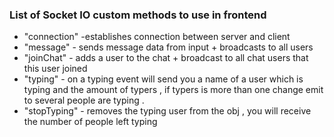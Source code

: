 ### List of Socket IO custom methods to use in frontend
 - "connection"  -establishes connection between server and client
 - "message" - sends message data from input + broadcasts to all users
 - "joinChat" - adds a user to the chat + broadcast to all chat users that this user joined 
 - "typing" - on a typing event will send you a name of a user which is typing and the amount of typers  , if typers is more than one change emit to several people are typing .
 - "stopTyping" - removes the typing user from the obj , you will receive the number of people left typing